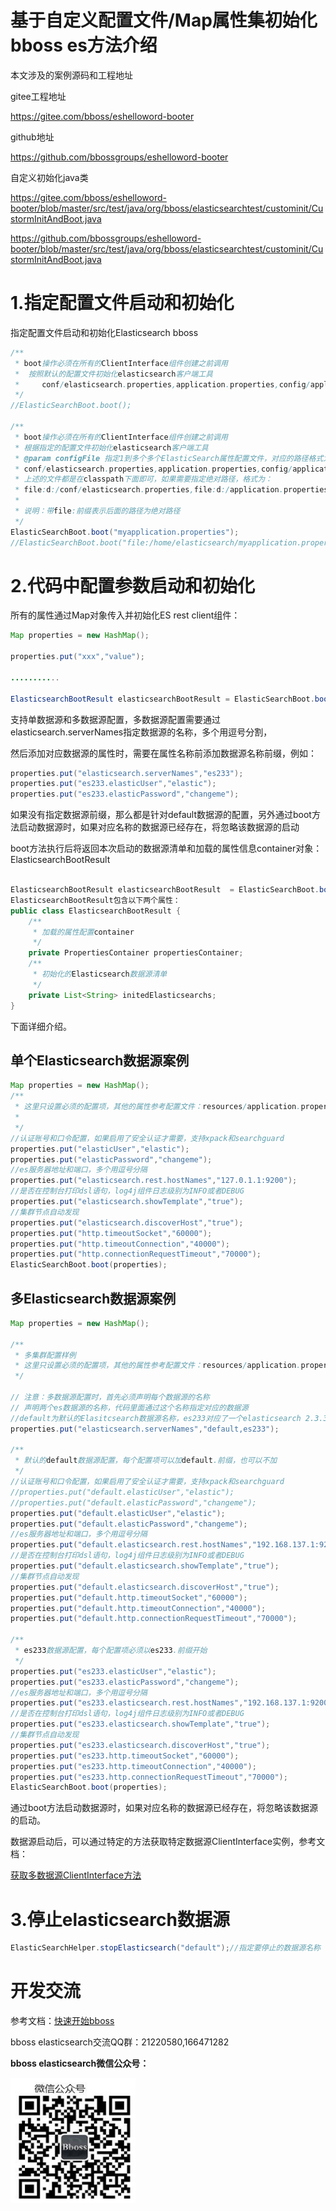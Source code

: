 # 基于自定义配置文件/Map属性集初始化bboss es方法介绍

本文涉及的案例源码和工程地址

gitee工程地址

https://gitee.com/bboss/eshelloword-booter

github地址

https://github.com/bbossgroups/eshelloword-booter

自定义初始化java类

https://gitee.com/bboss/eshelloword-booter/blob/master/src/test/java/org/bboss/elasticsearchtest/custominit/CustormInitAndBoot.java

https://github.com/bbossgroups/eshelloword-booter/blob/master/src/test/java/org/bboss/elasticsearchtest/custominit/CustormInitAndBoot.java

# 1.指定配置文件启动和初始化

指定配置文件启动和初始化Elasticsearch bboss

```java
/**
 * boot操作必须在所有的ClientInterface组件创建之前调用
 *  按照默认的配置文件初始化elasticsearch客户端工具
 *     conf/elasticsearch.properties,application.properties,config/application.properties
 */
//ElasticSearchBoot.boot();

/**
 * boot操作必须在所有的ClientInterface组件创建之前调用
 * 根据指定的配置文件初始化elasticsearch客户端工具
 * @param configFile 指定1到多个多个ElasticSearch属性配置文件，对应的路径格式为（多个用逗号分隔），例如：
 * conf/elasticsearch.properties,application.properties,config/application.properties
 * 上述的文件都是在classpath下面即可，如果需要指定绝对路径，格式为：
 * file:d:/conf/elasticsearch.properties,file:d:/application.properties,config/application.properties
 *
 * 说明：带file:前缀表示后面的路径为绝对路径
 */
ElasticSearchBoot.boot("myapplication.properties");
//ElasticSearchBoot.boot("file:/home/elasticsearch/myapplication.properties");
```

# 2.代码中配置参数启动和初始化

所有的属性通过Map对象传入并初始化ES rest client组件：

```java
Map properties = new HashMap();

properties.put("xxx","value");

...........

ElasticsearchBootResult elasticsearchBootResult = ElasticSearchBoot.boot(properties);
```

支持单数据源和多数据源配置，多数据源配置需要通过elasticsearch.serverNames指定数据源的名称，多个用逗号分割，

然后添加对应数据源的属性时，需要在属性名称前添加数据源名称前缀，例如：
```java
properties.put("elasticsearch.serverNames","es233");
properties.put("es233.elasticUser","elastic");
properties.put("es233.elasticPassword","changeme");
```
如果没有指定数据源前缀，那么都是针对default数据源的配置，另外通过boot方法启动数据源时，如果对应名称的数据源已经存在，将忽略该数据源的启动

boot方法执行后将返回本次启动的数据源清单和加载的属性信息container对象：ElasticsearchBootResult
```java

ElasticsearchBootResult elasticsearchBootResult  = ElasticSearchBoot.boot(properties);
ElasticsearchBootResult包含以下两个属性：
public class ElasticsearchBootResult {
	/**
	 * 加载的属性配置container
	 */	
	private PropertiesContainer propertiesContainer;
	/**
	 * 初始化的Elasticsearch数据源清单
	 */
	private List<String> initedElasticsearchs;
}
```
下面详细介绍。

## 单个Elasticsearch数据源案例

```java
Map properties = new HashMap();
/**
 * 这里只设置必须的配置项，其他的属性参考配置文件：resources/application.properties
 *
 */
//认证账号和口令配置，如果启用了安全认证才需要，支持xpack和searchguard
properties.put("elasticUser","elastic");
properties.put("elasticPassword","changeme");
//es服务器地址和端口，多个用逗号分隔
properties.put("elasticsearch.rest.hostNames","127.0.1.1:9200");
//是否在控制台打印dsl语句，log4j组件日志级别为INFO或者DEBUG
properties.put("elasticsearch.showTemplate","true");
//集群节点自动发现
properties.put("elasticsearch.discoverHost","true");
properties.put("http.timeoutSocket","60000");
properties.put("http.timeoutConnection","40000");
properties.put("http.connectionRequestTimeout","70000");
ElasticSearchBoot.boot(properties);
```

## 多Elasticsearch数据源案例

```java
Map properties = new HashMap();

/**
 * 多集群配置样例
 * 这里只设置必须的配置项，其他的属性参考配置文件：resources/application.properties.multicluster
 */

// 注意：多数据源配置时，首先必须声明每个数据源的名称
// 声明两个es数据源的名称，代码里面通过这个名称指定对应的数据源
//default为默认的Elasitcsearch数据源名称，es233对应了一个elasticsearch 2.3.3的Elasitcsearch集群数据源
properties.put("elasticsearch.serverNames","default,es233");

/**
 * 默认的default数据源配置，每个配置项可以加default.前缀，也可以不加
 */
//认证账号和口令配置，如果启用了安全认证才需要，支持xpack和searchguard
//properties.put("default.elasticUser","elastic");
//properties.put("default.elasticPassword","changeme");
properties.put("default.elasticUser","elastic");
properties.put("default.elasticPassword","changeme");
//es服务器地址和端口，多个用逗号分隔
properties.put("default.elasticsearch.rest.hostNames","192.168.137.1:9200");
//是否在控制台打印dsl语句，log4j组件日志级别为INFO或者DEBUG
properties.put("default.elasticsearch.showTemplate","true");
//集群节点自动发现
properties.put("default.elasticsearch.discoverHost","true");
properties.put("default.http.timeoutSocket","60000");
properties.put("default.http.timeoutConnection","40000");
properties.put("default.http.connectionRequestTimeout","70000");

/**
 * es233数据源配置，每个配置项必须以es233.前缀开始
 */
properties.put("es233.elasticUser","elastic");
properties.put("es233.elasticPassword","changeme");
//es服务器地址和端口，多个用逗号分隔
properties.put("es233.elasticsearch.rest.hostNames","192.168.137.1:9200");
//是否在控制台打印dsl语句，log4j组件日志级别为INFO或者DEBUG
properties.put("es233.elasticsearch.showTemplate","true");
//集群节点自动发现
properties.put("es233.elasticsearch.discoverHost","true");
properties.put("es233.http.timeoutSocket","60000");
properties.put("es233.http.timeoutConnection","40000");
properties.put("es233.http.connectionRequestTimeout","70000");
ElasticSearchBoot.boot(properties);
```
通过boot方法启动数据源时，如果对应名称的数据源已经存在，将忽略该数据源的启动。

数据源启动后，可以通过特定的方法获取特定数据源ClientInterface实例，参考文档：

[获取多数据源ClientInterface方法](https://esdoc.bbossgroups.com/#/development?id=_521-%e6%99%ae%e9%80%9amaven%e9%a1%b9%e7%9b%ae%e5%a4%9aes%e9%9b%86%e7%be%a4%e6%95%b0%e6%8d%ae%e6%ba%90%e5%ae%a2%e6%88%b7%e7%ab%af%e7%bb%84%e4%bb%b6%e5%ae%9a%e4%b9%89%e6%96%b9%e6%b3%95)


# 3.停止elasticsearch数据源

```java
ElasticSearchHelper.stopElasticsearch("default");//指定要停止的数据源名称
```

# 开发交流

参考文档：[快速开始bboss](https://esdoc.bbossgroups.com/#/quickstart)

bboss elasticsearch交流QQ群：21220580,166471282

**bboss elasticsearch微信公众号：**

<img src="images/qrcode.jpg"  height="200" width="200">



